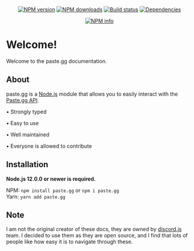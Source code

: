<div align="center">
  <br />
  <p>
    <a href="https://www.npmjs.com/package/paste.gg"><img src="https://img.shields.io/npm/v/paste.gg.svg?maxAge=3600" alt="NPM version" /></a>
    <a href="https://www.npmjs.com/package/discord.js"><img src="https://img.shields.io/npm/dt/paste.gg.svg?maxAge=3600" alt="NPM downloads" /></a>
    <a href="https://travis-ci.org/discordjs/discord.js"><img src="https://travis-ci.org/SerenModz21/paste.gg.svg" alt="Build status" /></a>
    <a href="https://david-dm.org/discordjs/discord.js"><img src="https://img.shields.io/david/SerenModz21/paste.gg.svg?maxAge=3600" alt="Dependencies" /></a>
  </p>
  <p>
    <a href="https://nodei.co/npm/paste.gg/"><img src="https://nodei.co/npm/paste.gg.png?downloads=true&stars=true" alt="NPM info" /></a>
  </p>
</div>

# Welcome!

Welcome to the paste.gg documentation.

## About

paste.gg is a [Node.js](https://nodejs.org) module that allows you to easily interact with the
[Paste.gg API](https://paste.gg).

• Strongly typed

• Easy to use

• Well maintained

• Everyone is allowed to contribute

## Installation

**Node.js 12.0.0 or newer is required.**

NPM: `npm install paste.gg` or `npm i paste.gg` <br/>
Yarn: `yarn add paste.gg`

## Note

I am not the original creator of these docs, they are owned by [discord.js](https://github.com/discordjs) team. I decided to use them as they are open source, and I find that lots of people like how easy it is to navigate through these.
